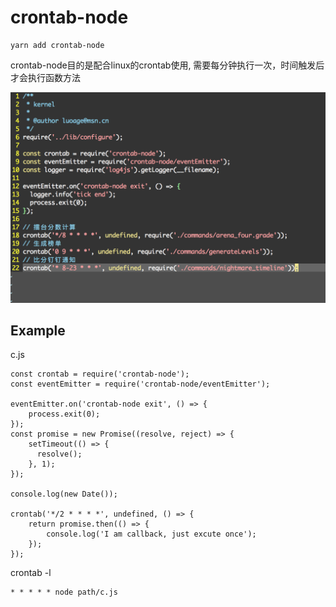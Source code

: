 # crontab-node

```
yarn add crontab-node
```

crontab-node目的是配合linux的crontab使用, 需要每分钟执行一次，时间触发后才会执行函数方法

![kernel](./example.png)

## Example

c.js

```
const crontab = require('crontab-node');
const eventEmitter = require('crontab-node/eventEmitter');

eventEmitter.on('crontab-node exit', () => {
	process.exit(0);
});
const promise = new Promise((resolve, reject) => {
    setTimeout(() => {
      resolve();
    }, 1);
});

console.log(new Date());

crontab('*/2 * * * *', undefined, () => {
	return promise.then(() => {
		console.log('I am callback, just excute once');
	});
});

```

crontab -l

```
* * * * * node path/c.js
```
